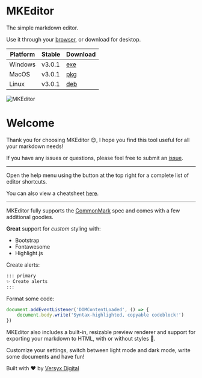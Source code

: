 # MKEditor

The simple markdown editor.

Use it through your [browser](https://versyxdigital.github.io/mkeditor/web/), or download for desktop.

| Platform    | Stable  | Download  |
| --------    | ------- | -------   |
| Windows     | v3.0.1  | [exe](https://github.com/versyxdigital/mkeditor/releases/download/v3.0.1/mkeditor-setup-v3.0.1-x86_64.zip) |
| MacOS       | v3.0.1  | [pkg](https://github.com/versyxdigital/mkeditor/releases/download/v3.0.1/mkeditor-setup-v3.0.1_x86_64.pkg) |
| Linux       | v3.0.1  | [deb](https://github.com/versyxdigital/mkeditor/releases/download/v3.0.1/mkeditor-setup-v3.0.1_amd64.deb)  |

![MKEditor](https://versyxdigital.github.io/mkeditor/demo.png)

# Welcome


Thank you for choosing MKEditor 😊, I hope you find this tool useful for all your markdown needs!

If you have any issues or questions, please feel free to submit an [issue](https://github.com/versyxdigital/mkeditor/issues).

---

Open the help menu using the button at the top right for a complete list of editor shortcuts.

You can also view a cheatsheet [here](https://versyxdigital.github.io/mkeditor/shortcuts).

---

MKEditor fully supports the [CommonMark](https://commonmark.org/) spec and comes with a few additional goodies.

**Great** support for _custom_ styling with:

- Bootstrap
- Fontawesome
- Highlight.js

Create alerts:

```md
::: primary
✨ Create alerts
:::
```

Format some code:

```javascript
document.addEventListener('DOMContentLoaded', () => {
    document.body.write('Syntax-highlighted, copyable codeblock!')
})
```

MKEditor also includes a built-in, resizable preview renderer and support for exporting your markdown to HTML, with or without styles 🚀.

Customize your settings, switch between light mode and dark mode, write some documents and have fun!

Built with ❤️ by [Versyx Digital](https://versyx.dev)
